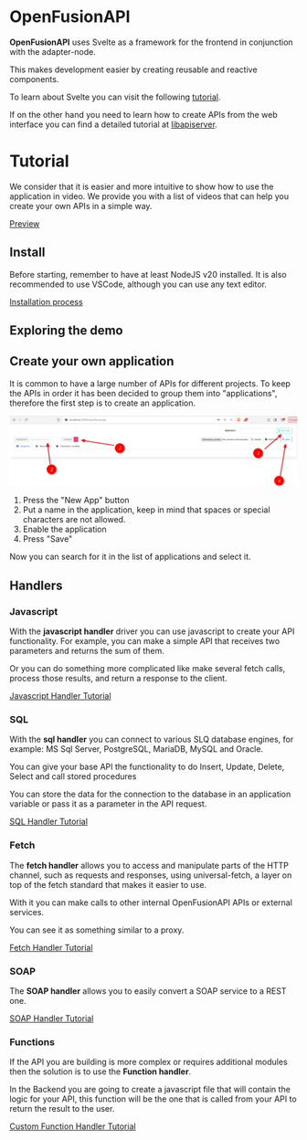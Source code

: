 # OpenFusionAPI

**OpenFusionAPI** uses Svelte as a framework for the frontend in conjunction with the adapter-node.

  

This makes development easier by creating reusable and reactive components.

  

To learn about Svelte you can visit the following [tutorial](https://svelte.dev/tutorial/basics).

If on the other hand you need to learn how to create APIs from the web interface you can find a detailed tutorial at [libapiserver](https://github.com/edwinspire/libapiserver).

  # Tutorial
We consider that it is easier and more intuitive to show how to use the application in video.
We provide you with a list of videos that can help you create your own APIs in a simple way.

[Preview](https://youtu.be/GpjXgEJV1bI)

## Install
Before starting, remember to have at least NodeJS v20 installed. It is also recommended to use VSCode, although you can use any text editor.

[Installation process](https://youtu.be/L-DC6mIL9oM)


## Exploring the demo

## Create your own application

It is common to have a large number of APIs for different projects. To keep the APIs in order it has been decided to group them into "applications", therefore the first step is to create an application.

![Create app](img/create_app.png)


 1. Press the "New App" button
 2. Put a name in the application, keep in mind that spaces or special characters are not allowed.
 3. Enable the application
 4. Press "Save"

Now you can search for it in the list of applications and select it.


## Handlers
### Javascript
With the **javascript handler** driver you can use javascript to create your API functionality. For example, you can make a simple API that receives two parameters and returns the sum of them.

Or you can do something more complicated like make several fetch calls, process those results, and return a response to the client.

[Javascript Handler Tutorial](handlers/javascript.md)

### SQL
With the **sql handler** you can connect to various SLQ database engines, for example: MS Sql Server, PostgreSQL, MariaDB, MySQL and Oracle.

You can give your base API the functionality to do Insert, Update, Delete, Select and call stored procedures

You can store the data for the connection to the database in an application variable or pass it as a parameter in the API request.

[SQL Handler Tutorial](handlers/sql.md)

### Fetch
The **fetch handler** allows you to access and manipulate parts of the HTTP channel, such as requests and responses, using universal-fetch, a layer on top of the fetch standard that makes it easier to use.


With it you can make calls to other internal OpenFusionAPI APIs or external services.

You can see it as something similar to a proxy.

[Fetch Handler Tutorial](handlers/fetch.md)

### SOAP
The **SOAP handler** allows you to easily convert a SOAP service to a REST one.

[SOAP Handler Tutorial](handlers/soap.md)

### Functions
If the API you are building is more complex or requires additional modules then the solution is to use the **Function handler**.

In the Backend you are going to create a javascript file that will contain the logic for your API, this function will be the one that is called from your API to return the result to the user.

[Custom Function Handler Tutorial](handlers/functions.md)






